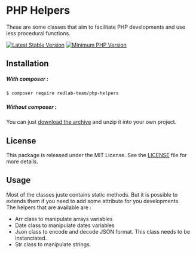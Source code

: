 # PHP Helpers
These are some classes that aim to facilitate PHP developments and use less procedural functions.

[![Latest Stable Version](https://img.shields.io/packagist/v/phpunit/phpunit.svg?style=flat-square)](https://packagist.org/packages/phpunit/phpunit)
[![Minimum PHP Version](https://img.shields.io/badge/php-%3E%3D%207.3-8892BF.svg?style=flat-square)](https://php.net/)

## Installation
##### With composer :  
```bash
$ composer require redlab-team/php-helpers
```  
##### Without composer :
You can just [download the archive](https://github.com/REDLab-Team/php-helpers/archive/master.zip) and unzip it into
your own project.

## License
This package is released under the MIT License. See the [LICENSE](./LICENSE) file for more details.

## Usage
Most of the classes juste contains static methods. But it is possible to extends them if you need to add some attribute
for you developments.  
The helpers that are available are :
- Arr class to manipulate arrays variables
- Date class to manipulate dates variables
- Json class to encode and decode JSON format. This class needs to be instanciated.
- Str class to manipulate strings.